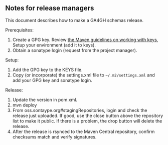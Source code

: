 Notes for release managers
---

This document describes how to make a GA4GH schemas release.

Prerequisites:
1. Create a GPG key. Review [the Maven guidelines on working
with keys](http://central.sonatype.org/pages/working-with-pgp-signatures.html),
Setup your environment (add it to keys).
2. Obtain a sonatype login (request from the project manager).

Setup:
1. Add the GPG key to the KEYS file.
1. Copy (or incorporate) the settings.xml file to ```~/.m2/settings.xml``` and
   add your GPG key and sonatype login.

Release:
1. Update the version in pom.xml.
2. mvn deploy
3. From oss.sontaype.org#stagingRepositories, login and check the release just
   uploaded. If good, use the close button above the repository list to make it
   public. If there is a problem, the drop button will delete the release.
4. After the release is rsynced to the Maven Central repository, confirm
   checksums match and verify signatures.

